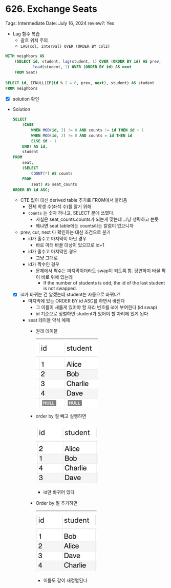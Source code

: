 # 626. Exchange Seats

Tags: Intermediate
Date: July 16, 2024
review?: Yes

- Lag 함수 복습
    - 괄호 위치 주의
    - `LAG(col, interval) OVER (ORDER BY col2)`

```sql
WITH neighbors AS
    (SELECT id, student, lag(student, 1) OVER (ORDER BY id) AS prev,
            lead(student, 1) OVER (ORDER BY id) AS next
    FROM Seat)

SELECT id, IFNULL(IF(id % 2 = 0, prev, next), student) AS student
FROM neighbors
```

- [x]  solution 확인
- Solution
    
    ```sql
    SELECT
        (CASE
            WHEN MOD(id, 2) != 0 AND counts != id THEN id + 1
            WHEN MOD(id, 2) != 0 AND counts = id THEN id
            ELSE id - 1
        END) AS id,
        student
    FROM
        seat,
        (SELECT
            COUNT(*) AS counts
        FROM
            seat) AS seat_counts
    ORDER BY id ASC; 
    ```
    
    - CTE 없이 대신 derived table 추가로 FROM에서 불러옴
        - 전체 학생 수(좌석 수)를 알기 위해
        - `counts` 는 숫자 하나고, SELECT 문에 쓰였다.
            - 사실은 seat_counts.counts가 되는게 맞는데 그냥 생략하고 쓴듯
            - 왜냐면 seat table에는 counts라는 칼럼이 없으니까
    - prev, cur, next 다 확인하는 대신 조건으로 분기
        - id가 홀수고 마지막이 아닌 경우
            - 바로 아래 바꿀 대상이 있으므로 id+1
        - id가 홀수고 마지막인 경우
            - 그냥 그대로
        - id가 짝수인 경우
            - 문제에서 짝수는 마지막이더라도 swap이 되도록 함. 당연하지 바꿀 짝이 바로 위에 있는데
                - If the number of students is odd, the id of the last student is not swapped.
    - [x]  id가 바뀌는 건 알겠는데 student는 자동으로 바뀌나?
        - 마지막에 있는 ORDER BY id ASC를 하면서 바뀐다
            - 그 이름이 새롭게 있어야 할 자리 번호를 id에 부여한다 (id swap)
            - id 기준으로 정렬하면 student가 있어야 할 자리에 있게 된다
        - seat 테이블 약식 예제
            - 원래 테이블
                
                ![Untitled](626%20Exchange%20Seats%200b426d4bac4a47c1ba0acc03c3fd30f7/Untitled.png)
                
            - order by 절 빼고 실행하면
                
                ![Untitled](626%20Exchange%20Seats%200b426d4bac4a47c1ba0acc03c3fd30f7/Untitled%201.png)
                
                - id만 바뀌어 있다
            - Order by 절 추가하면
                
                ![Untitled](626%20Exchange%20Seats%200b426d4bac4a47c1ba0acc03c3fd30f7/Untitled%202.png)
                
                - 이름도 같이 재정렬된다